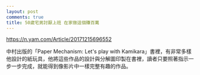 ```yaml
---
layout: post
comments: true
title: 50歲宅男討厭上班 在家做這個賺百萬
---
```




https://n.yam.com/Article/20171215696552



中村出版的「Paper Mechanism: Let's play with Kamikara」書裡，有非常多樣他設計的紙玩具，他將這些作品的設計與分解圖印製在書裡，讀者只要照著指示一步一步完成，就能得到像影片中一樣完整有趣的作品。

